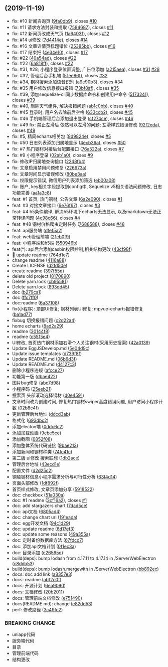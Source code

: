 ##  (2019-11-19)

* fix: #10 新闻咨询页 ([9fa0db9](https://github.com/klren0312/ironInfoWeapp/commit/9fa0db9)), closes [#10](https://github.com/klren0312/ironInfoWeapp/issues/10)
* fix: #11 请求方法封装和提取 ([7584687](https://github.com/klren0312/ironInfoWeapp/commit/7584687)), closes [#11](https://github.com/klren0312/ironInfoWeapp/issues/11)
* fix: #12 新闻页改成天气页 ([1a64031](https://github.com/klren0312/ironInfoWeapp/commit/1a64031)), closes [#12](https://github.com/klren0312/ironInfoWeapp/issues/12)
* fix: #14 ui修改 ([7d4414e](https://github.com/klren0312/ironInfoWeapp/commit/7d4414e)), closes [#14](https://github.com/klren0312/ironInfoWeapp/issues/14)
* fix: #16 文章详情页标题错位 ([25385bb](https://github.com/klren0312/ironInfoWeapp/commit/25385bb)), closes [#16](https://github.com/klren0312/ironInfoWeapp/issues/16)
* fix: #17 结束把 ([4e34e10](https://github.com/klren0312/ironInfoWeapp/commit/4e34e10)), closes [#17](https://github.com/klren0312/ironInfoWeapp/issues/17)
* fix: #22 ([40a54ad](https://github.com/klren0312/ironInfoWeapp/commit/40a54ad)), closes [#22](https://github.com/klren0312/ironInfoWeapp/issues/22)
* fix: #22 ([6a818ff](https://github.com/klren0312/ironInfoWeapp/commit/6a818ff)), closes [#22](https://github.com/klren0312/ironInfoWeapp/issues/22)
* fix: #31, #28; 小程序登录位置调整, 广告位添加 ([a215aea](https://github.com/klren0312/ironInfoWeapp/commit/a215aea)), closes [#31](https://github.com/klren0312/ironInfoWeapp/issues/31) [#28](https://github.com/klren0312/ironInfoWeapp/issues/28)
* fix: #32, 管理后台手机端 ([51ee86f](https://github.com/klren0312/ironInfoWeapp/commit/51ee86f)), closes [#32](https://github.com/klren0312/ironInfoWeapp/issues/32)
* fix: #34, 钢材搜索添加语音识别 ([a9e90b3](https://github.com/klren0312/ironInfoWeapp/commit/a9e90b3)), closes [#34](https://github.com/klren0312/ironInfoWeapp/issues/34)
* fix: #35 用户修改信息接口报错 ([73bf8af](https://github.com/klren0312/ironInfoWeapp/commit/73bf8af)), closes [#35](https://github.com/klren0312/ironInfoWeapp/issues/35)
* fix: #39, 添加sequelize-cli同步数据库命令和创建用户命令 ([5173241](https://github.com/klren0312/ironInfoWeapp/commit/5173241)), closes [#39](https://github.com/klren0312/ironInfoWeapp/issues/39)
* fix: #40, 删除天气组件, 解决报错问题 ([ab1c0bb](https://github.com/klren0312/ironInfoWeapp/commit/ab1c0bb)), closes [#40](https://github.com/klren0312/ironInfoWeapp/issues/40)
* fix: #45 登录时, 用户名去除前后空格 ([633ccb2](https://github.com/klren0312/ironInfoWeapp/commit/633ccb2)), closes [#45](https://github.com/klren0312/ironInfoWeapp/issues/45)
* fix: #46 手机端管理后台添加退出登录 ([cf274ce](https://github.com/klren0312/ironInfoWeapp/commit/cf274ce)), closes [#46](https://github.com/klren0312/ironInfoWeapp/issues/46)
* fix: #49 fix: 禁止左滑后 依然可以左滑的问题; 左滑样式错误修改 ([92f2eda](https://github.com/klren0312/ironInfoWeapp/commit/92f2eda)), closes [#49](https://github.com/klren0312/ironInfoWeapp/issues/49)
* fix: #5, 精简echarts相关包 ([8d9824e](https://github.com/klren0312/ironInfoWeapp/commit/8d9824e)), closes [#5](https://github.com/klren0312/ironInfoWeapp/issues/5)
* fix: #50 日志列表添加归属地显示 ([4ecb36a](https://github.com/klren0312/ironInfoWeapp/commit/4ecb36a)), closes [#50](https://github.com/klren0312/ironInfoWeapp/issues/50)
* fix: #7 热门钢材对接后台配置接口 ([76a522a](https://github.com/klren0312/ironInfoWeapp/commit/76a522a)), closes [#7](https://github.com/klren0312/ironInfoWeapp/issues/7)
* fix: #9 小程序登录 ([02ab1a0](https://github.com/klren0312/ironInfoWeapp/commit/02ab1a0)), closes [#9](https://github.com/klren0312/ironInfoWeapp/issues/9)
* fix: 修改IP归属地查询接口 ([2248fb4](https://github.com/klren0312/ironInfoWeapp/commit/2248fb4))
* fix: 文章启用禁用问题修复 ([226673a](https://github.com/klren0312/ironInfoWeapp/commit/226673a))
* fix: 文章时间显示错误修改 ([80be3aa](https://github.com/klren0312/ironInfoWeapp/commit/80be3aa))
* fix: 权限提示错误, 微信用户列表添加筛选 ([eb00a08](https://github.com/klren0312/ironInfoWeapp/commit/eb00a08))
* fix: 账户, key相关字段提取到config中, Sequelize v5相关语法问题修改, 日志功能完善 ([aa1a3c8](https://github.com/klren0312/ironInfoWeapp/commit/aa1a3c8))
* feat: #1 首页, 热门钢材, 公告文章 ([6a2e090](https://github.com/klren0312/ironInfoWeapp/commit/6a2e090)), closes [#1](https://github.com/klren0312/ironInfoWeapp/issues/1)
* feat: #3 对接文章接口 ([6e76f67](https://github.com/klren0312/ironInfoWeapp/commit/6e76f67)), closes [#3](https://github.com/klren0312/ironInfoWeapp/issues/3)
* feat: #4 h5条件编译, 解决h5环境下echarts无法显示, 以及markdown无法正常转译问题 ([4c98c66](https://github.com/klren0312/ironInfoWeapp/commit/4c98c66)), closes [#4](https://github.com/klren0312/ironInfoWeapp/issues/4)
* feat: #48 钢材价格爬虫定时任务 ([7688588](https://github.com/klren0312/ironInfoWeapp/commit/7688588)), closes [#48](https://github.com/klren0312/ironInfoWeapp/issues/48)
* feat: api服务端 ([dfef5a2](https://github.com/klren0312/ironInfoWeapp/commit/dfef5a2))
* feat: web管理前端 ([21eb0f9](https://github.com/klren0312/ironInfoWeapp/commit/21eb0f9))
* feat: 小程序端和h5端 ([550946b](https://github.com/klren0312/ironInfoWeapp/commit/550946b))
* feat(*): api后台添加casbin权限控制;相关结构更改 ([43cf98f](https://github.com/klren0312/ironInfoWeapp/commit/43cf98f))
* :tada: update readme ([764d1e7](https://github.com/klren0312/ironInfoWeapp/commit/764d1e7))
* change readme ([4116a88](https://github.com/klren0312/ironInfoWeapp/commit/4116a88))
* Create LICENSE ([d2fd50e](https://github.com/klren0312/ironInfoWeapp/commit/d2fd50e))
* create readme ([397f55d](https://github.com/klren0312/ironInfoWeapp/commit/397f55d))
* delete old project ([8170890](https://github.com/klren0312/ironInfoWeapp/commit/8170890))
* Delete yarn.lock ([cb95581](https://github.com/klren0312/ironInfoWeapp/commit/cb95581))
* Delete yarn.lock ([893dd45](https://github.com/klren0312/ironInfoWeapp/commit/893dd45))
* doc ([b279ca1](https://github.com/klren0312/ironInfoWeapp/commit/b279ca1))
* doc ([ffc7ff0](https://github.com/klren0312/ironInfoWeapp/commit/ffc7ff0))
* doc:readme ([6a37108](https://github.com/klren0312/ironInfoWeapp/commit/6a37108))
* fix(小程序): 顶部UI修复; 钢材列表UI修复; mpvue-echarts报错修复 ([ba1ad77](https://github.com/klren0312/ironInfoWeapp/commit/ba1ad77))
* fixbug 切换报错问题 ([c2d22a4](https://github.com/klren0312/ironInfoWeapp/commit/c2d22a4))
* home echarts ([8ad2a29](https://github.com/klren0312/ironInfoWeapp/commit/8ad2a29))
* readme ([30144f8](https://github.com/klren0312/ironInfoWeapp/commit/30144f8))
* readme ([c5515e4](https://github.com/klren0312/ironInfoWeapp/commit/c5515e4))
* UI修改, 首页热门钢材添加右滑个人关注钢材(采用历史搜索) ([42a0139](https://github.com/klren0312/ironInfoWeapp/commit/42a0139))
* Update EggJSDevelop.md ([5e04d9c](https://github.com/klren0312/ironInfoWeapp/commit/5e04d9c))
* Update issue templates ([d739f8f](https://github.com/klren0312/ironInfoWeapp/commit/d739f8f))
* Update README.md ([06b6d3f](https://github.com/klren0312/ironInfoWeapp/commit/06b6d3f))
* Update README.md ([d4127c3](https://github.com/klren0312/ironInfoWeapp/commit/d4127c3))
* 删除小程序违规 ([afcce27](https://github.com/klren0312/ironInfoWeapp/commit/afcce27))
* 功能第一版 ([dbae422](https://github.com/klren0312/ironInfoWeapp/commit/dbae422))
* 图片bug修复 ([abc7d98](https://github.com/klren0312/ironInfoWeapp/commit/abc7d98))
* 小程序码 ([25eeb21](https://github.com/klren0312/ironInfoWeapp/commit/25eeb21))
* 搜索页 头部滚动选择钢材 ([d0e4591](https://github.com/klren0312/ironInfoWeapp/commit/d0e4591))
* 文章时间改为创建时间, 修复热门钢材swiper高度错误问题, 用户访问小程序计数 ([02b8c4f](https://github.com/klren0312/ironInfoWeapp/commit/02b8c4f))
* 更新管理后台地址 ([ddcd3ab](https://github.com/klren0312/ironInfoWeapp/commit/ddcd3ab))
* 格式化 ([693dbc2](https://github.com/klren0312/ironInfoWeapp/commit/693dbc2))
* 添加electon端 ([0ddc6c2](https://github.com/klren0312/ironInfoWeapp/commit/0ddc6c2))
* 添加加载动画 ([9ebe5ce](https://github.com/klren0312/ironInfoWeapp/commit/9ebe5ce))
* 添加截图 ([6852f08](https://github.com/klren0312/ironInfoWeapp/commit/6852f08))
* 添加整体系统代码链接 ([9bae213](https://github.com/klren0312/ironInfoWeapp/commit/9bae213))
* 添加新闻和钢材种类 ([74fc41c](https://github.com/klren0312/ironInfoWeapp/commit/74fc41c))
* 第二版  ui修改 搜索联想 ([1db2ace](https://github.com/klren0312/ironInfoWeapp/commit/1db2ace))
* 管理后台地址 ([43ecd1e](https://github.com/klren0312/ironInfoWeapp/commit/43ecd1e))
* 配置文件 ([d2d25c2](https://github.com/klren0312/ironInfoWeapp/commit/d2d25c2))
* 铜陵钢材信息小程序需求分析与可行性分析 ([63f4d14](https://github.com/klren0312/ironInfoWeapp/commit/63f4d14))
* 页面头部修改 ([1df892f](https://github.com/klren0312/ironInfoWeapp/commit/1df892f))
* 首页样式修改, 文章页添加分享 ([5918522](https://github.com/klren0312/ironInfoWeapp/commit/5918522))
* doc:  checkbox ([51a030a](https://github.com/klren0312/ironInfoWeapp/commit/51a030a))
* doc: #1 readme ([3cf16a2](https://github.com/klren0312/ironInfoWeapp/commit/3cf16a2)), closes [#1](https://github.com/klren0312/ironInfoWeapp/issues/1)
* doc: add stargazers chart ([7dad5ce](https://github.com/klren0312/ironInfoWeapp/commit/7dad5ce))
* doc: api文档 ([6805ad4](https://github.com/klren0312/ironInfoWeapp/commit/6805ad4))
* doc: change chart url ([191eada](https://github.com/klren0312/ironInfoWeapp/commit/191eada))
* doc: egg开发文档 ([94c1d29](https://github.com/klren0312/ironInfoWeapp/commit/94c1d29))
* doc: update readme ([6d17ef3](https://github.com/klren0312/ironInfoWeapp/commit/6d17ef3))
* doc: update some reasons ([49a355a](https://github.com/klren0312/ironInfoWeapp/commit/49a355a))
* doc: 定时备份数据库方法 ([67fdcd7](https://github.com/klren0312/ironInfoWeapp/commit/67fdcd7))
* doc: 添加api文档计划 ([0f1ec3a](https://github.com/klren0312/ironInfoWeapp/commit/0f1ec3a))
* doc: 目录添加 ([e26565d](https://github.com/klren0312/ironInfoWeapp/commit/e26565d))
* build(deps): bump lodash from 4.17.11 to 4.17.14 in /ServerWebElectron ([c8ddb53](https://github.com/klren0312/ironInfoWeapp/commit/c8ddb53))
* build(deps): bump lodash.mergewith in /ServerWebElectron ([bb892ec](https://github.com/klren0312/ironInfoWeapp/commit/bb892ec))
* docs: doc add link ([a8357e3](https://github.com/klren0312/ironInfoWeapp/commit/a8357e3))
* docs: readme ([ab12c0f](https://github.com/klren0312/ironInfoWeapp/commit/ab12c0f))
* docs: 开源计划 ([6ea9090](https://github.com/klren0312/ironInfoWeapp/commit/6ea9090))
* docs: 文档修改 ([20b2011](https://github.com/klren0312/ironInfoWeapp/commit/20b2011))
* docs: 管理前端文档修改 ([e751490](https://github.com/klren0312/ironInfoWeapp/commit/e751490))
* docs(README.md): change ([e82dd53](https://github.com/klren0312/ironInfoWeapp/commit/e82dd53))
* perf: 修改路径 ([3c49fc2](https://github.com/klren0312/ironInfoWeapp/commit/3c49fc2))


### BREAKING CHANGE

* uniapp代码
* 服务端代码
* 目录
* 管理前端代码
* 结构更改


